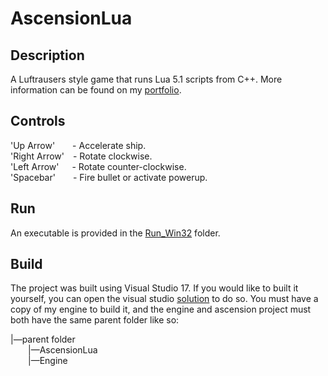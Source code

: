 # AscensionLua
## Description
A Luftrausers style game that runs Lua 5.1 scripts from C++. More information can be found on my [portfolio](https://www.aahernandez.net/ascension-lua).
## Controls
'Up Arrow'&ensp;&ensp;&ensp;&ensp;- Accelerate ship.  
'Right Arrow'&ensp;&ensp;- Rotate clockwise.  
'Left Arrow'&ensp;&ensp;&ensp;- Rotate counter-clockwise.  
'Spacebar'&ensp;&ensp;&ensp;&ensp;- Fire bullet or activate powerup.  
## Run
An executable is provided in the [Run_Win32](AscensionLua/Run_Win32) folder.

## Build
The project was built using Visual Studio 17. If you would like to built it yourself, you can open the visual studio [solution](AscensionLua/AscensionLua.sln) to do so. You must have a copy of my engine to build it, and the engine and ascension project must both have the same parent folder like so:

|—parent folder  
&ensp;&ensp;&ensp;&ensp;|—AscensionLua  
&ensp;&ensp;&ensp;&ensp;|—Engine  
